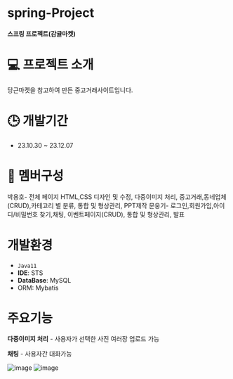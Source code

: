 # spring-Project

#### 스프링 프로젝트(감귤마켓)

# 💻 프로젝트 소개
당근마켓을 참고하여 만든 중고거래사이트입니다.

# 🕒 개발기간
* 23.10.30 ~ 23.12.07

# 👥 멤버구성
박용호- 전체 페이지 HTML,CSS 디자인 및 수정, 다중이미지 처리, 중고거래,동네업체(CRUD),카테고리 별 분류, 통합 및 형상관리, PPT제작
문웅기- 로그인,회원가입,아이디/비밀번호 찾기,채팅, 이벤트페이지(CRUD), 통합 및 형상관리, 발표

# 개발환경
* `Java11`
* **IDE**: STS
* **DataBase**: MySQL
* ORM: Mybatis

# 주요기능
**다중이미지 처리** - 사용자가 선택한 사진 여러장 업로드 가능

**채팅** - 사용자간 대화가능       

![image](https://github.com/moonwg09/spring-Project/assets/103355252/0ce19a66-7a7f-46d4-bfec-4c679ca14382)  ![image](https://github.com/moonwg09/spring-Project/assets/103355252/3af3edd2-13a3-44a8-8261-bf98957c85e2)




